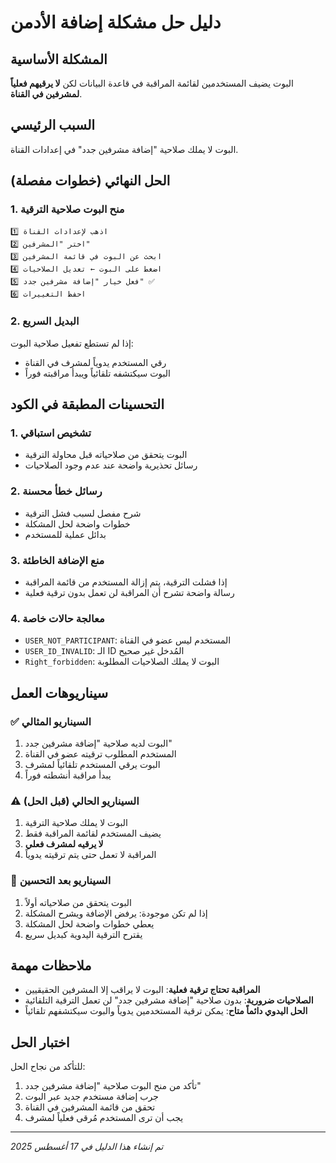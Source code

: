 # دليل حل مشكلة إضافة الأدمن

## المشكلة الأساسية
البوت يضيف المستخدمين لقائمة المراقبة في قاعدة البيانات لكن **لا يرقيهم فعلياً لمشرفين في القناة**.

## السبب الرئيسي
البوت لا يملك صلاحية "إضافة مشرفين جدد" في إعدادات القناة.

## الحل النهائي (خطوات مفصلة)

### 1. منح البوت صلاحية الترقية
```
1️⃣ اذهب لإعدادات القناة
2️⃣ اختر "المشرفين"
3️⃣ ابحث عن البوت في قائمة المشرفين
4️⃣ اضغط على البوت ← تعديل الصلاحيات
5️⃣ فعل خيار "إضافة مشرفين جدد" ✅
6️⃣ احفظ التغييرات
```

### 2. البديل السريع
إذا لم تستطع تفعيل صلاحية البوت:
- رقي المستخدم يدوياً لمشرف في القناة
- البوت سيكتشفه تلقائياً ويبدأ مراقبته فوراً

## التحسينات المطبقة في الكود

### 1. تشخيص استباقي
- البوت يتحقق من صلاحياته قبل محاولة الترقية
- رسائل تحذيرية واضحة عند عدم وجود الصلاحيات

### 2. رسائل خطأ محسنة
- شرح مفصل لسبب فشل الترقية
- خطوات واضحة لحل المشكلة
- بدائل عملية للمستخدم

### 3. منع الإضافة الخاطئة
- إذا فشلت الترقية، يتم إزالة المستخدم من قائمة المراقبة
- رسالة واضحة تشرح أن المراقبة لن تعمل بدون ترقية فعلية

### 4. معالجة حالات خاصة
- `USER_NOT_PARTICIPANT`: المستخدم ليس عضو في القناة
- `USER_ID_INVALID`: الـ ID المُدخل غير صحيح
- `Right_forbidden`: البوت لا يملك الصلاحيات المطلوبة

## سيناريوهات العمل

### ✅ السيناريو المثالي
1. البوت لديه صلاحية "إضافة مشرفين جدد"
2. المستخدم المطلوب ترقيته عضو في القناة
3. البوت يرقي المستخدم تلقائياً لمشرف
4. يبدأ مراقبة أنشطته فوراً

### ⚠️ السيناريو الحالي (قبل الحل)
1. البوت لا يملك صلاحية الترقية
2. يضيف المستخدم لقائمة المراقبة فقط
3. **لا يرقيه لمشرف فعلي**
4. المراقبة لا تعمل حتى يتم ترقيته يدوياً

### 🔧 السيناريو بعد التحسين
1. البوت يتحقق من صلاحياته أولاً
2. إذا لم تكن موجودة: يرفض الإضافة ويشرح المشكلة
3. يعطي خطوات واضحة لحل المشكلة
4. يقترح الترقية اليدوية كبديل سريع

## ملاحظات مهمة

- **المراقبة تحتاج ترقية فعلية**: البوت لا يراقب إلا المشرفين الحقيقيين
- **الصلاحيات ضرورية**: بدون صلاحية "إضافة مشرفين جدد" لن تعمل الترقية التلقائية
- **الحل اليدوي دائماً متاح**: يمكن ترقية المستخدمين يدوياً والبوت سيكتشفهم تلقائياً

## اختبار الحل

للتأكد من نجاح الحل:
1. تأكد من منح البوت صلاحية "إضافة مشرفين جدد"
2. جرب إضافة مستخدم جديد عبر البوت
3. تحقق من قائمة المشرفين في القناة
4. يجب أن ترى المستخدم مُرقى فعلياً لمشرف

---
*تم إنشاء هذا الدليل في 17 أغسطس 2025*